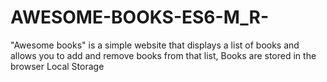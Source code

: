 # AWESOME-BOOKS-ES6-M_R-
"Awesome books" is a simple website that displays a list of books and allows you to add and remove books from that list, Books are stored in the browser Local Storage
